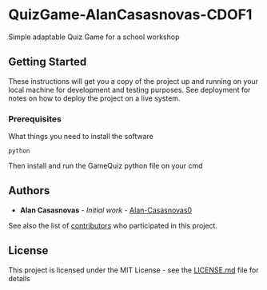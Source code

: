 # QuizGame-AlanCasasnovas-CDOF1

Simple adaptable Quiz Game for a school workshop

## Getting Started

These instructions will get you a copy of the project up and running on your local machine for development and testing purposes. See deployment for notes on how to deploy the project on a live system.

### Prerequisites

What things you need to install the software

```
python
```

Then install and run the GameQuiz python file on your cmd

## Authors

* **Alan Casasnovas** - *Initial work* - [Alan-Casasnovas0](https://github.com/Alan-Casasnovas0)

See also the list of [contributors](https://github.com/your/project/contributors) who participated in this project.

## License

This project is licensed under the MIT License - see the [LICENSE.md](LICENSE.md) file for details
